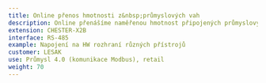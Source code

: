 ```yaml
---
title: Online přenos hmotnosti z&nbsp;průmyslových vah
description: Online přenášíme naměřenou hmotnost připojených průmyslových vah LESAK. Toto řešení se uplatňuje např.&nbsp;u&nbsp;online řízení skladových zásob v&nbsp;retailu. Zajímavou aplikací je měření váhy včelích úlů.
extension: CHESTER-X2B
interface: RS-485
example: Napojení na HW rozhraní různých přístrojů
customer: LESAK
use: Průmysl 4.0 (komunikace Modbus), retail
weight: 70
---
```

